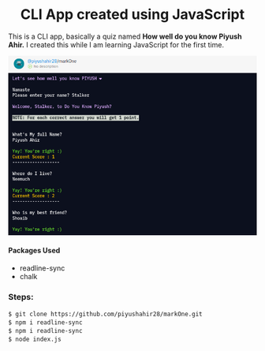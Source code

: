 <h1 align="center">CLI App created using JavaScript</h1>

<p>
This is a CLI app, basically a quiz named <strong>How well do you know Piyush Ahir.</strong> I created this while I am learning JavaScript for the first time.
</p>

![](./Images/readme1.png)

#### Packages Used

* readline-sync
* chalk

### Steps:

```bash
$ git clone https://github.com/piyushahir28/markOne.git
$ npm i readline-sync
$ npm i readline-sync
$ node index.js
```
